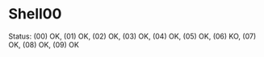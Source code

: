 # Shell00

Status: (00) OK, (01) OK, (02) OK, (03) OK, (04) OK, (05) OK, (06) KO, (07) OK, (08) OK, (09) OK
